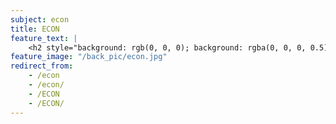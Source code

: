 ```yaml
---
subject: econ
title: ECON
feature_text: |
    <h2 style="background: rgb(0, 0, 0); background: rgba(0, 0, 0, 0.5); color: #f1f1f1; padding: 10px;">ECON</h2>
feature_image: "/back_pic/econ.jpg"
redirect_from:
    - /econ
    - /econ/
    - /ECON
    - /ECON/
---
```

